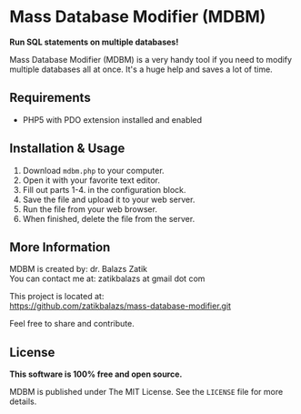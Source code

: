 # Mass Database Modifier (MDBM)
**Run SQL statements on multiple databases!**

Mass Database Modifier (MDBM) is a very handy tool if you need to modify  
multiple databases all at once. It's a huge help and saves a lot of time.

## Requirements
- PHP5 with PDO extension installed and enabled

## Installation & Usage
1. Download `mdbm.php` to your computer.
2. Open it with your favorite text editor.
3. Fill out parts 1-4. in the configuration block.
4. Save the file and upload it to your web server.
5. Run the file from your web browser.
6. When finished, delete the file from the server.

## More Information
MDBM is created by: dr. Balazs Zatik  
You can contact me at: zatikbalazs at gmail dot com

This project is located at:  
https://github.com/zatikbalazs/mass-database-modifier.git

Feel free to share and contribute.

## License
**This software is 100% free and open source.**

MDBM is published under The MIT License. See the `LICENSE` file for more details.
